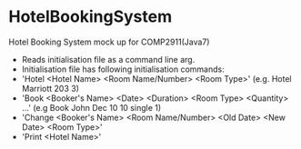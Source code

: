 HotelBookingSystem
==================

Hotel Booking System mock up for COMP2911(Java7)

- Reads initialisation file as a command line arg.
- Initialisation file has following initialisation commands:
- 'Hotel \<Hotel Name\> \<Room Name/Number\> \<Room Type\>' (e.g. Hotel Marriott 203 3)
- 'Book \<Booker's Name\> \<Date\> \<Duration\> \<Room Type\> \<Quantity\> ...' (e.g Book John Dec 10 10 single 1)
- 'Change \<Booker's Name\> \<Room Name/Number\> \<Old Date\> \<New Date\> \<Room Type\>'
- 'Print \<Hotel Name\>'

